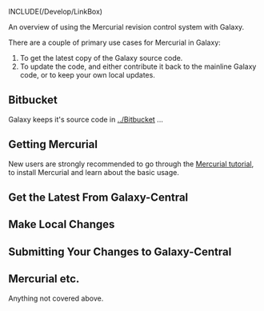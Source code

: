INCLUDE(/Develop/LinkBox)

An overview of using the Mercurial revision control system with Galaxy.

There are a couple of primary use cases for Mercurial in Galaxy:

1. To get the latest copy of the Galaxy source code.
1. To update the code, and either contribute it back to the mainline Galaxy code, or to keep your own local updates.

## Bitbucket
Galaxy keeps it's source code in [../Bitbucket](../Bitbucket) ...

## Getting Mercurial
New users are strongly recommended to go through the [Mercurial tutorial](http://mercurial.selenic.com/wiki/Tutorial), to install Mercurial and learn about the basic usage.

## Get the Latest From Galaxy-Central
## Make Local Changes
## Submitting Your Changes to Galaxy-Central
## Mercurial etc.
Anything not covered above.

